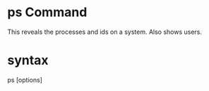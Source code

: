 # ps Command
This reveals the processes and ids on a system. Also shows users.

# syntax
ps [options]